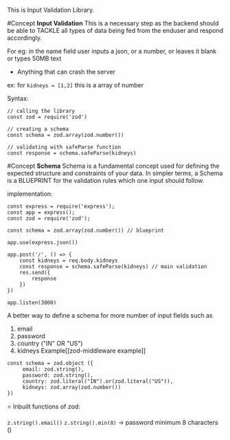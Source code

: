 This is Input Validation Library.

#Concept **Input Validation** 
This is a necessary step as the backend should be able to TACKLE all types of data being fed from the enduser and respond accordingly.

For eg: in the name field user inputs a json, or a number, or leaves it blank
or types 50MB text

- Anything that can crash the server

ex:
for `kidneys = [1,2]`  this is a array of number

Syntax:
```
// calling the library
const zod = require('zod')

// creating a schema
const schema = zod.array(zod.number())

// validating with safeParse function
const response = schema.safeParse(kidneys)
```

#Concept **Schema**
Schema is a fundamental concept used for defining the expected structure and constraints of your data.
In simpler terms, a Schema is a BLUEPRINT for the validation rules which one input should follow.

implementation:
```
const express = require('express');
const app = express();
const zod = require('zod');

const schema = zod.array(zod.number()) // blueprint

app.use(express.json())

app.post('/', () => {
	const kidneys = req.body.kidneys
	const response = schema.safeParse(kidneys) // main validation
	res.send({
		response
	})
})

app.listen(3000)
```

A better way to define a schema for more number of input fields such as 
1. email
2. password
3. country ("IN" OR "US")
4. kidneys
Example[[zod-middleware example]]

```
const schema = zod.object ({
	 email: zod.string(),
	 password: zod.string(),
	 country: zod.literal("IN").or(zod.literal("US")),
	 kidneys: zod.array(zod.number())
})
```

⭐ Inbuilt functions of zod:

`z.string().email()`
`z.string().min(8)` -> password minimum 8 characters
()
